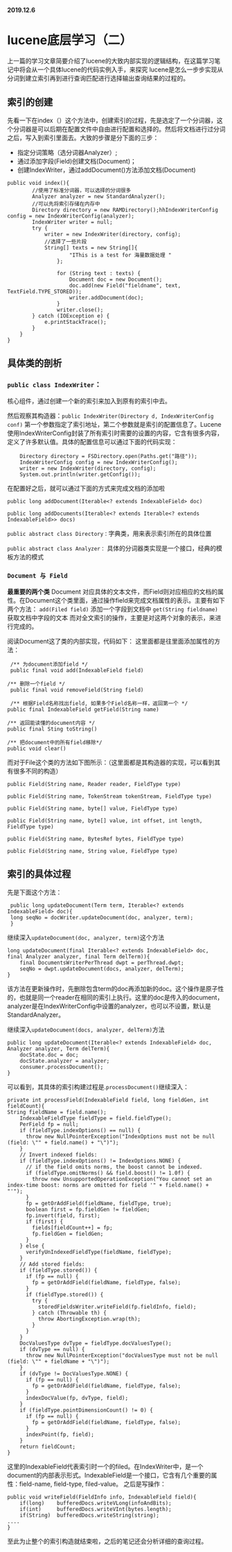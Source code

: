**2019.12.6**
# lucene底层学习（二）
上一篇的学习文章简要介绍了lucene的大致内部实现的逻辑结构，在这篇学习笔记中将会从一个具体lucene的代码实例入手，来探究 lucene是怎么一步步实现从分词到建立索引再到进行查询匹配进行选择输出查询结果的过程的。
## 索引的创建
先看一下在index（）这个方法中，创建索引的过程，先是选定了一个分词器，这个分词器是可以后期在配置文件中自由进行配置和选择的。然后将文档进行过分词之后，写入到索引里面去。大致的步骤是分下面的三步：
* 指定分词策略（选分词器Analyzer）;
* 通过添加字段(Field)创建文档(Document)；
* 创建IndexWriter，通过addDocument()方法添加文档(Document)

```
public void index(){
        //使用了标准分词器，可以选择的分词很多
        Analyzer analyzer = new StandardAnalyzer();
        //可以先将索引存储在内存中
        Directory directory = new RAMDirectory();hhIndexWriterConfig config = new IndexWriterConfig(analyzer);
        IndexWriter writer = null;
        try {
            writer = new IndexWriter(directory, config);
            //选择了一些片段
            String[] texts = new String[]{
                    "IThis is a test for 海量数据处理 "
                };

                for (String text : texts) {
                    Document doc = new Document();
                    doc.add(new Field("fieldname", text, TextField.TYPE_STORED));
                    writer.addDocument(doc);
                }
                writer.close();
        } catch (IOException e) {
            e.printStackTrace();
        }
    }
}
```
## 具体类的剖析
### `public class IndexWriter`：
核心组件，通过创建一个新的索引来加入到原有的索引中去。

然后观察其构造器：`public IndexWriter(Directory d, IndexWriterConfig conf)`
第一个参数指定了索引地址，第二个参数就是索引的配置信息了。Lucene使用IndexWriterConfig封装了所有索引时需要的设置的内容，它含有很多内容，定义了许多默认值。具体的配置信息可以通过下面的代码实现：

        Directory directory = FSDirectory.open(Paths.get("路径"));
        IndexWriterConfig config = new IndexWriterConfig();
        writer = new IndexWriter(directory, config);
        System.out.println(writer.getConfig());
在配置好之后，就可以通过下面的方式来完成文档的添加啦

```
public long addDocument(Iterable<? extends IndexableField> doc)

public long addDocuments(Iterable<? extends Iterable<? extends IndexableField>> docs)
```

`public abstract class Directory：`字典类，用来表示索引所在的具体位置

`public abstract class Analyzer：` 具体的分词器类实现是一个接口，经典的模板方法的模式

### `Document 与 Field`
**最重要的两个类**
Document 对应具体的文本文件，而Field则对应相应的文档的属性。在Document这个类里面，通过操作field来完成文档属性的表示。主要有如下两个方法：
`add(Filed field)` 添加一个字段到文档中
`get(String fieldname)` 获取文档中字段的文本
而对全文索引的操作，主要是对这两个对象的表示，来进行完成的。

阅读Document这了类的内部实现，代码如下：
这里面都是往里面添加属性的方法：

```
 /** 为document添加field */
 public final void add(IndexableField field)

/** 删除一个field */
 public final void removeField(String field)

 /** 根据Field名称找出field, 如果多个Field名称一样，返回第一个 */
public final IndexableField getField(String name) 

/** 返回能读懂的document内容 */
public final Sting toString()

/** 把document中的所有field移除*/
public void clear()
```

而对于File这个类的方法如下图所示：（这里面都是其构造器的实现，可以看到其有很多不同的构造）

```
public Field(String name, Reader reader, FieldType type)

public Field(String name, TokenStream tokenStream, FieldType type)

public Field(String name, byte[] value, FieldType type)

public Field(String name, byte[] value, int offset, int length, FieldType type)

public Field(String name, BytesRef bytes, FieldType type)

public Field(String name, String value, FieldType type)
```
## 索引的具体过程
先是下面这个方法：

```
 public long updateDocument(Term term, Iterable<? extends IndexableField> doc){
 long seqNo = docWriter.updateDocument(doc, analyzer, term);
 }
```
继续深入`updateDocument(doc, analyzer, term)`这个方法

```
long updateDocument(final Iterable<? extends IndexableField> doc, final Analyzer analyzer, final Term delTerm)){
    final DocumentsWriterPerThread dwpt = perThread.dwpt;
    seqNo = dwpt.updateDocument(docs, analyzer, delTerm);
}
```
该方法在更新操作时，先删除包含term的doc再添加新的doc。这个操作是原子性的，也就是同一个reader在相同的索引上执行。这里的doc是传入的document，analyzer是在IndexWriterConfig中设置的analyzer，也可以不设置，默认是StandardAnalyzer。

继续深入`updateDocument(docs, analyzer, delTerm)`方法

```
public long updateDocument(Iterable<? extends IndexableField> doc, Analyzer analyzer, Term delTerm){
    docState.doc = doc;
    docState.analyzer = analyzer;
    consumer.processDocument();
}
```
可以看到，其具体的索引构建过程是.`processDocument()`继续深入：

```
private int processField(IndexableField field, long fieldGen, int fieldCount){
String fieldName = field.name();
    IndexableFieldType fieldType = field.fieldType();
    PerField fp = null;
    if (fieldType.indexOptions() == null) {
      throw new NullPointerException("IndexOptions must not be null (field: \"" + field.name() + "\")");
    }
    // Invert indexed fields:
    if (fieldType.indexOptions() != IndexOptions.NONE) {
      // if the field omits norms, the boost cannot be indexed.
      if (fieldType.omitNorms() && field.boost() != 1.0f) {
        throw new UnsupportedOperationException("You cannot set an index-time boost: norms are omitted for field '" + field.name() + "'");
      }
      fp = getOrAddField(fieldName, fieldType, true);
      boolean first = fp.fieldGen != fieldGen;
      fp.invert(field, first);
      if (first) {
        fields[fieldCount++] = fp;
        fp.fieldGen = fieldGen;
      }
    } else {
      verifyUnIndexedFieldType(fieldName, fieldType);
    }
    // Add stored fields:
    if (fieldType.stored()) {
      if (fp == null) {
        fp = getOrAddField(fieldName, fieldType, false);
      }
      if (fieldType.stored()) {
        try {
          storedFieldsWriter.writeField(fp.fieldInfo, field);
        } catch (Throwable th) {
          throw AbortingException.wrap(th);
        }
      }
    }
    DocValuesType dvType = fieldType.docValuesType();
    if (dvType == null) {
      throw new NullPointerException("docValuesType must not be null (field: \"" + fieldName + "\")");
    }
    if (dvType != DocValuesType.NONE) {
      if (fp == null) {
        fp = getOrAddField(fieldName, fieldType, false);
      }
      indexDocValue(fp, dvType, field);
    }
    if (fieldType.pointDimensionCount() != 0) {
      if (fp == null) {
        fp = getOrAddField(fieldName, fieldType, false);
      }
      indexPoint(fp, field);
    }
    return fieldCount;
}
```
这里的IndexableField代表索引时一个的filed。在IndexWriter中，是一个document的内部表示形式。IndexableField是一个接口，它含有几个重要的属性：field-name, field-type, filed-value。
之后是写操作：

```
public void writeField(FieldInfo info, IndexableField field){
    if(long)    bufferedDocs.writeVLong(infoAndBits);
    if(int)     bufferedDocs.writeVInt(bytes.length);
    if(String)  bufferedDocs.writeString(string);
....
}
```
至此为止整个的索引构造就结束啦，之后的笔记还会分析详细的查询过程。
